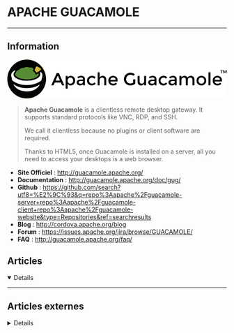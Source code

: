 # APACHE GUACAMOLE
---

## <i class="fa-solid fa-hashtag"></i> Information

![Logo](../../_media/apps/apache_guacamole/apache_guacamole_logo.png ':size=250 :no-zoom')


> <i class="fa-solid fa-quote-left"></i> **Apache Guacamole** is a clientless remote desktop gateway. It supports standard protocols like VNC, RDP, and SSH.
> 
> We call it clientless because no plugins or client software are required.
>
> Thanks to HTML5, once Guacamole is installed on a server, all you need to access your desktops is a web browser. <i class="fa-solid fa-quote-left fa-rotate-180"></i>

- <i class="fa-solid fa-globe"></i> **Site Officiel** : http://guacamole.apache.org/
- <i class="fa-solid fa-book"></i> **Documentation** : http://guacamole.apache.org/doc/gug/
- <i class="fa-brands fa-github"></i> **Github** : https://github.com/search?utf8=%E2%9C%93&q=repo%3Aapache%2Fguacamole-server+repo%3Aapache%2Fguacamole-client+repo%3Aapache%2Fguacamole-website&type=Repositories&ref=searchresults
- <i class="fab fa-blogger-b"></i> **Blog** : http://cordova.apache.org/blog
- <i class="fas fa-comments"></i> **Forum** : https://issues.apache.org/jira/browse/GUACAMOLE/
- <i class="far fa-question-circle"></i> **FAQ** : http://guacamole.apache.org/faq/


## <i class="fa-regular fa-newspaper"></i> Articles

<details open>

</details>

---

## <i class="fa-solid fa-glasses"></i> Articles externes

<details>

- [Apache Guacamole : Passerelle RDP, SSH, VNC, TELNET…](https://www.tech2tech.fr/apache-guacamole-passerelle-rdp-ssh-vnc-telnet/)
- [Guacamole, ou comment prendre le contrôle sur vos équipements SSH, RDP ou VNC via une interface Web](https://domopi.eu/guacamole-ou-comment-prendre-le-controle-sur-vos-equipements-ssh-rdp-vnc-via-une-interface-web/)
- [How to Install Guacamole to Access Your Computers from Anywhere in Ubuntu](https://www.tecmint.com/install-guacamole-remote-desktop-on-ubuntu/)
- [How to install the web-based Guacamole Remote Desktop Client on Ubuntu 18.04 LTS](https://www.howtoforge.com/how-to-install-and-configure-guacamole-on-ubuntu-1804/)
- [How to install the web-based Guacamole Remote Desktop Client on Ubuntu 20.04 LTS](https://www.howtoforge.com/how-to-install-and-configure-guacamole-on-ubuntu-2004/)
- [Install and Use Guacamole Remote Desktop on CentOS 8](https://www.howtoforge.com/install-and-use-guacamole-remote-desktop-on-centos-8/)

</details>
